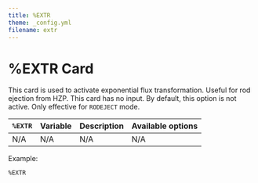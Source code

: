 ```yaml
---
title: %EXTR
theme: _config.yml
filename: extr
---
```


# %EXTR Card

This card is used to activate exponential flux transformation. Useful for rod ejection from HZP. This card has no input. By default, this option is not active. Only effective for `RODEJECT` mode.

| `%EXTR` | Variable | Description | Available options |
| --- | --- | --- | --- |
| N/A | N/A | N/A | N/A |

Example:
```
%EXTR
```
